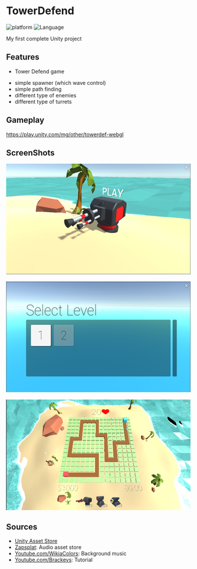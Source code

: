 # TowerDefend
 

![platform](https://img.shields.io/badge/Platform-Unity-yellow.svg)
![Language](https://img.shields.io/badge/Language-C%23-orange.svg)

  My first complete Unity project

## Features
  
* Tower Defend game
 - simple spawner (which wave control)
 - simple path finding
 - different type of enemies
 - different type of turrets

## Gameplay
https://play.unity.com/mg/other/towerdef-webgl

## ScreenShots
<img src="Images/gl1.png" height='300x' width='500x'/>&nbsp;&nbsp;&nbsp;<img src="Images/gl2.png" height='300x' width='500x'/>&nbsp;&nbsp;&nbsp;<img src="Images/gl3.png" height='300x' width='500x'/>

## Sources

* <a href="https://assetstore.unity.com/">Unity Asset Store</a>
* <a href="https://www.zapsplat.com/">Zapsplat</a>: Audio asset store
* <a href="https://www.youtube.com/watch?v=4W0sosJtiGg">Youtube.com/WikiaColors</a>: Background music
* <a href="https://www.youtube.com/user/Brackeys">Youtube.com/Brackeys</a>: Tutorial
